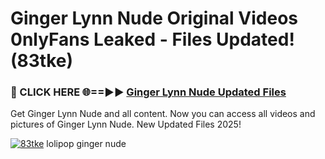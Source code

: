 # Ginger Lynn Nude Original Videos 0nlyFans Leaked - Files Updated! (83tke)

<h3>🔴 CLICK HERE 🌐==►► <a href="https://tinyurl.com/yrmya6cz" rel="nofollow">Ginger Lynn Nude Updated Files</a></h3>

Get Ginger Lynn Nude and all content. Now you can access all videos and pictures of Ginger Lynn Nude. New Updated Files 2025!

[![83tke](https://i.imgur.com/FMdXYCs.gif)](https://tinyurl.com/yrmya6cz)
lolipop ginger nude